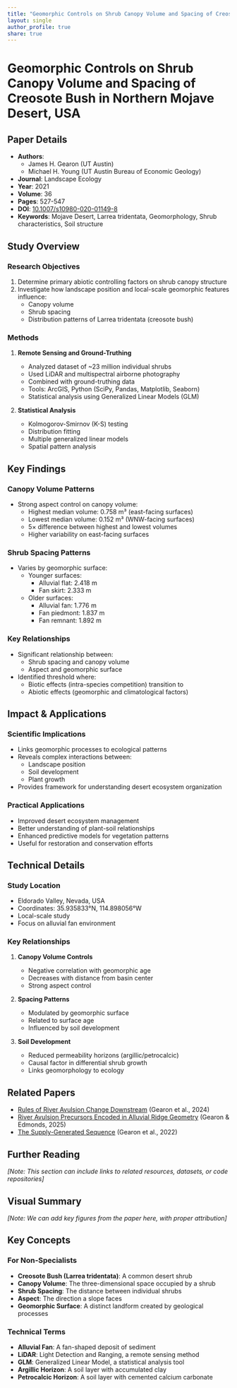 ```yaml
---
title: "Geomorphic Controls on Shrub Canopy Volume and Spacing of Creosote Bush in Northern Mojave Desert, USA"
layout: single
author_profile: true
share: true
---
```


# Geomorphic Controls on Shrub Canopy Volume and Spacing of Creosote Bush in Northern Mojave Desert, USA

## Paper Details
- **Authors**: 
  - James H. Gearon (UT Austin)
  - Michael H. Young (UT Austin Bureau of Economic Geology)
- **Journal**: Landscape Ecology
- **Year**: 2021
- **Volume**: 36
- **Pages**: 527-547
- **DOI**: [10.1007/s10980-020-01149-8](https://doi.org/10.1007/s10980-020-01149-8)
- **Keywords**: Mojave Desert, Larrea tridentata, Geomorphology, Shrub characteristics, Soil structure

## Study Overview

### Research Objectives
1. Determine primary abiotic controlling factors on shrub canopy structure
2. Investigate how landscape position and local-scale geomorphic features influence:
   - Canopy volume
   - Shrub spacing
   - Distribution patterns of Larrea tridentata (creosote bush)

### Methods
1. **Remote Sensing and Ground-Truthing**
   - Analyzed dataset of ~23 million individual shrubs
   - Used LiDAR and multispectral airborne photography
   - Combined with ground-truthing data
   - Tools: ArcGIS, Python (SciPy, Pandas, Matplotlib, Seaborn)
   - Statistical analysis using Generalized Linear Models (GLM)

2. **Statistical Analysis**
   - Kolmogorov-Smirnov (K-S) testing
   - Distribution fitting
   - Multiple generalized linear models
   - Spatial pattern analysis

## Key Findings

### Canopy Volume Patterns
- Strong aspect control on canopy volume:
  - Highest median volume: 0.758 m³ (east-facing surfaces)
  - Lowest median volume: 0.152 m³ (WNW-facing surfaces)
  - 5× difference between highest and lowest volumes
  - Higher variability on east-facing surfaces

### Shrub Spacing Patterns
- Varies by geomorphic surface:
  - Younger surfaces:
    - Alluvial flat: 2.418 m
    - Fan skirt: 2.333 m
  - Older surfaces:
    - Alluvial fan: 1.776 m
    - Fan piedmont: 1.837 m
    - Fan remnant: 1.892 m

### Key Relationships
- Significant relationship between:
  - Shrub spacing and canopy volume
  - Aspect and geomorphic surface
- Identified threshold where:
  - Biotic effects (intra-species competition) transition to
  - Abiotic effects (geomorphic and climatological factors)

## Impact & Applications

### Scientific Implications
- Links geomorphic processes to ecological patterns
- Reveals complex interactions between:
  - Landscape position
  - Soil development
  - Plant growth
- Provides framework for understanding desert ecosystem organization

### Practical Applications
- Improved desert ecosystem management
- Better understanding of plant-soil relationships
- Enhanced predictive models for vegetation patterns
- Useful for restoration and conservation efforts

## Technical Details

### Study Location
- Eldorado Valley, Nevada, USA
- Coordinates: 35.935833°N, 114.898056°W
- Local-scale study
- Focus on alluvial fan environment

### Key Relationships
1. **Canopy Volume Controls**
   - Negative correlation with geomorphic age
   - Decreases with distance from basin center
   - Strong aspect control

2. **Spacing Patterns**
   - Modulated by geomorphic surface
   - Related to surface age
   - Influenced by soil development

3. **Soil Development**
   - Reduced permeability horizons (argillic/petrocalcic)
   - Causal factor in differential shrub growth
   - Links geomorphology to ecology

## Related Papers
- [Rules of River Avulsion Change Downstream](/paper-summaries/rules-of-river-avulsion/) (Gearon et al., 2024)
- [River Avulsion Precursors Encoded in Alluvial Ridge Geometry](/paper-summaries/river-avulsion-precursors/) (Gearon & Edmonds, 2025)
- [The Supply-Generated Sequence](/paper-summaries/supply-generated-sequence/) (Gearon et al., 2022)

## Further Reading
*[Note: This section can include links to related resources, datasets, or code repositories]*

## Visual Summary
*[Note: We can add key figures from the paper here, with proper attribution]*

## Key Concepts
### For Non-Specialists
- **Creosote Bush (Larrea tridentata)**: A common desert shrub
- **Canopy Volume**: The three-dimensional space occupied by a shrub
- **Shrub Spacing**: The distance between individual shrubs
- **Aspect**: The direction a slope faces
- **Geomorphic Surface**: A distinct landform created by geological processes

### Technical Terms
- **Alluvial Fan**: A fan-shaped deposit of sediment
- **LiDAR**: Light Detection and Ranging, a remote sensing method
- **GLM**: Generalized Linear Model, a statistical analysis tool
- **Argillic Horizon**: A soil layer with accumulated clay
- **Petrocalcic Horizon**: A soil layer with cemented calcium carbonate 